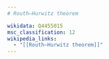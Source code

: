 ```yaml
---
# Routh–Hurwitz theorem

wikidata: Q4455015
msc_classification: 12
wikipedia_links:
  - "[[Routh–Hurwitz theorem]]"
---
```

